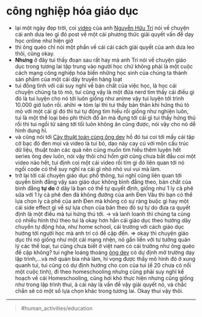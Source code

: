 # công nghiệp hóa giáo dục

- lại một ngày đẹp trời, coi [video](https://www.youtube.com/watch?v=AgzlhOw6uQE) của anh [Nguyễn Hữu Trí](Nguyễn%20Hữu%20Trí.md) nói về chuyện cái anh dưa leo gì đó post về một cái phương thức giải quyết vấn đề dạy học online như hiện giờ
- thì ông quéo chỉ nói một phần về cái cái cách giải quyết của anh dưa leo thôi, cũng okay.
- **Nhưng** ở đây tui thấy đoạn sau rất hay mà anh Trí nói về chuyện giáo dục trong tương lai tập trung vào người học chứ không phải là một cuộc cách mạng công nghiệp hóa biến những học sinh của chúng ta thành sản phẩm của một cái dây truyền hàng loạt
- tui đồng tình với cái suy nghĩ về bản chất của việc học, là học cái chuyện chúng ta tò mò, tui cũng vậy là một đứa nerd tìm thấy cái điều gì đó là tui luyện cho nó tới luôn giống như anime vậy tui luyện tới trình 10.000 giờ luôn rồi. ahihi
  ⇒ tóm lại thì tui thấy bản thân khi hứng thú tò mò với một cái gì đó thì tui tự động tìm hiểu rồi giống như nghiện luôn, tui là một thể loại béo phì thích đồ ăn mà đụng tới cái gì tui thấy hứng thú rồi thì tui ngồi từ sáng tới tối luôn không ăn cũng được, nói vậy cho nó dễ hình dung hỉ.
- và cũng nói tới [Cày thuật toán cùng ông dev](Cày%20thuật%20toán%20cùng%20ông%20dev.md) hồ đó tui coi tới mấy cái tập cờ bạc đỏ đen mọi và video là tui bỏ, dạo này cay cú với môn cấu trúc dữ liệu, thuật toán các quá nên cũng muốn tìm hiểu thêm luyện hết series ông dev luôn, nói vậy thôi chứ hổm giờ cũng chưa bắt đầu coi một video nào hết, tui định coi một cái video rồi tím gì đó liên quan tới nó ngồi code có thể suy nghĩ ra cái gì nhỏ nhỏ vui vui mà làm.
- trở lại tới cái chuyện giáo dục phổ thông, tui nghĩ cũng liên quan tới quyền bình đẳng vậy sao giáo dục không bình đẳng theo, bản chất của bình đẳng **tự do** ở dây là bạn có thể tự quyết định, giống như 1 ly cà phê sữa với 1 ly cà phê đen đá không đường của anh Đen Vâu thì bạn có thể lựa chọn ly cà phê của anh Đen mà không có sự ràng buộc gì hay một cái side effect gì về sự lựa chọn của bản theo đó sự tự do đưa ra quyết định là một điều mà tui hứng thú tới.
  → và lanh loanh thì chúng ta cũng có nhiều hình thứ theo tui là okay hơn hẳn cái giáo dục theo hướng dây chuyền tự động hóa, như home school, cái trường với cách giáo dục hướng tới người học mà anh trí có đề cập đến.
  ⇒ okay thì chuyện giáo dục thì nó giống như một cái mạng nhện, nó gắn liền với tư tưởng quản lý các thể loại, tui cũng chưa biết ở việt nam có cái trường như ông quéo đề cập không? tui nghe loáng thoáng [ông dev](ông%20dev.md) có dự định mở trường dạy lập trình,...và mở quán bia nhà làm, hỉ vọng được thấy mô hình đó ở xung quanh tui, tui cũng có dự định hướng cho con của tui (ế 20 chưa có nổi một cuộc tình), đi theo homeschooling nhưng cũng phải suy nghĩ kế hoạch về cái Homeschooling, cũng hơi khó thực hiện nhưng cũng giống như trong lập trình thui, à cái này là vấn đề vậy giải quyết nó, và chắc chắn sẽ có một số lựa chọn khác trong tương lai. Okay thui vậy thôi.

---

> #human_activities/education
